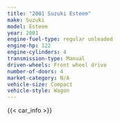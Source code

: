 ```yaml
---
title: "2001 Suzuki Esteem"
make: Suzuki
model: Esteem
year: 2001
engine-fuel-type: regular unleaded
engine-hp: 122
engine-cylinders: 4
transmission-type: Manual
driven-wheels: Front wheel drive
number-of-doors: 4
market-category: N/A
vehicle-size: Compact
vehicle-style: Wagon
---
```


{{< car_info >}}
